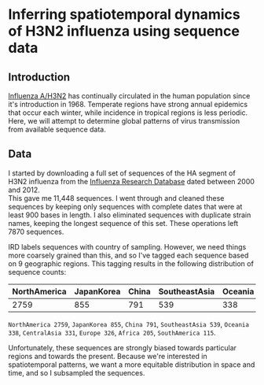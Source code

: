 # Inferring spatiotemporal dynamics of H3N2 influenza using sequence data

## Introduction

[Influenza A/H3N2](http://en.wikipedia.org/wiki/Influenza_A_virus_subtype_H3N2) has continually circulated in the human population since it's introduction in 1968.
Temperate regions have strong annual epidemics that occur each winter, while incidence in tropical regions is less periodic.
Here, we will attempt to determine global patterns of virus transmission from available sequence data.

## Data

I started by downloading a full set of sequences of the HA segment of H3N2 influenza from the [Influenza Research Database](http://www.fludb.org) dated between 2000 and 2012.  
This gave me 11,448 sequences.
I went through and cleaned these sequences by keeping only sequences with complete dates that were at least 900 bases in length.
I also eliminated sequences with duplicate strain names, keeping the longest sequence of this set.
These operations left 7870 sequences.

IRD labels sequences with country of sampling.
However, we need things more coarsely grained than this, and so I've tagged each sequence based on 9 geographic regions.
This tagging results in the following distribution of sequence counts:

| NorthAmerica | JapanKorea | China | SoutheastAsia | Oceania | CentralAsia | Europe | Africa | SouthAmerica |
| ---          | ---        | ---   | ---           | ---     | ---         | ---    | ---    | ---          |
| 2759         | 855        | 791   | 539           | 338     | 331         | 326    | 205    | 115          |

`NorthAmerica 2759`, `JapanKorea 855`, `China 791`, `SoutheastAsia 539`, `Oceania 338`, `CentralAsia 331`, `Europe 326`, `Africa 205`, `SouthAmerica 115`.

Unfortunately, these sequences are strongly biased towards particular regions and towards the present.
Because we're interested in spatiotemporal patterns, we want a more equitable distribution in space and time, and so I subsampled the sequences.